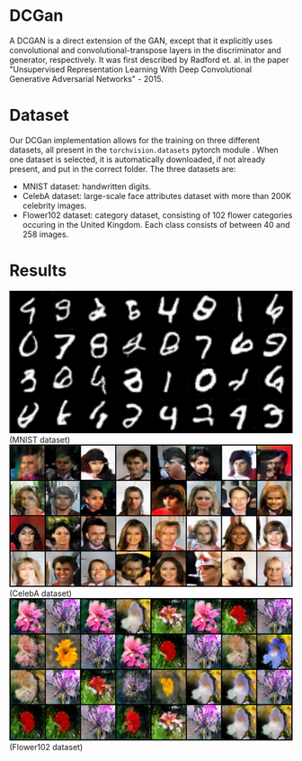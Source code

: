 # DCGan
A DCGAN is a direct extension of the GAN, except that it explicitly uses convolutional and convolutional-transpose layers in the discriminator and generator, respectively. It was first described by Radford et. al. in the paper "Unsupervised Representation Learning With Deep Convolutional Generative Adversarial Networks" - 2015.

# Dataset
Our DCGan implementation allows for the training on three different datasets, all present in the `torchvision.datasets` pytorch module . When one dataset is selected, it is automatically downloaded, if not already present, and put in the correct folder.
The three datasets are:  
* MNIST dataset: handwritten digits.
* CelebA dataset: large-scale face attributes dataset with more than 200K celebrity images.
* Flower102 dataset: category dataset, consisting of 102 flower categories occuring in the United Kingdom. Each class consists of between 40 and 258 images.

# Results
![](saved_images/fake_4_400.png)   (MNIST dataset)
![](saved_images/fake_4_1220.png)  (CelebA dataset)
![](saved_images/fake_4695_0.png)  (Flower102 dataset)